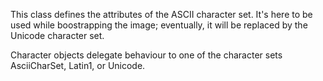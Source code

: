 This class defines the attributes of the ASCII character set.  It's here to be used while boostrapping the image; eventually, it will be replaced by the
Unicode character set.

Character objects delegate behaviour to one of the  character sets AsciiCharSet, Latin1, or Unicode. 